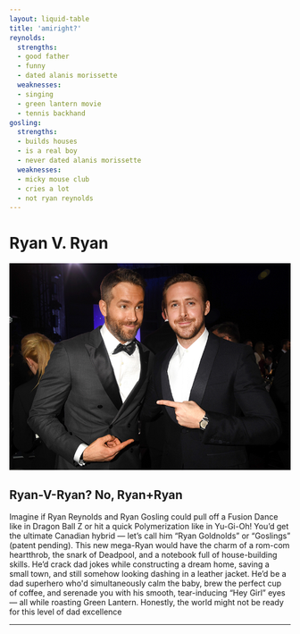 ```yaml
---
layout: liquid-table
title: 'amiright?'
reynolds:
  strengths:
  - good father
  - funny
  - dated alanis morissette
  weaknesses: 
  - singing
  - green lantern movie
  - tennis backhand 
gosling:
  strengths: 
  - builds houses
  - is a real boy
  - never dated alanis morissette
  weaknesses: 
  - micky mouse club
  - cries a lot
  - not ryan reynolds
---
```


# Ryan V. Ryan
![](/assets/img/ryan-v-ryan.jpg)  


## Ryan-V-Ryan? No, Ryan+Ryan

Imagine if Ryan Reynolds and Ryan Gosling could pull off a Fusion Dance like in Dragon Ball Z or hit a quick Polymerization like in Yu-Gi-Oh! You’d get the ultimate Canadian hybrid — let’s call him “Ryan Goldnolds” or “Goslings” (patent pending). This new mega-Ryan would have the charm of a rom-com heartthrob, the snark of Deadpool, and a notebook full of house-building skills. He’d crack dad jokes while constructing a dream home, saving a small town, and still somehow looking dashing in a leather jacket. He’d be a dad superhero who'd simultaneously calm the baby, brew the perfect cup of coffee, and serenade you with his smooth, tear-inducing “Hey Girl” eyes — all while roasting Green Lantern. Honestly, the world might not be ready for this level of dad excellence
<hr>
